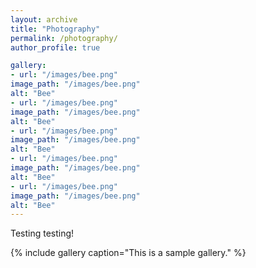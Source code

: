 ```yaml
---
layout: archive
title: "Photography"
permalink: /photography/
author_profile: true

gallery:
- url: "/images/bee.png"
image_path: "/images/bee.png"
alt: "Bee"
- url: "/images/bee.png"
image_path: "/images/bee.png"
alt: "Bee"
- url: "/images/bee.png"
image_path: "/images/bee.png"
alt: "Bee"
- url: "/images/bee.png"
image_path: "/images/bee.png"
alt: "Bee"
- url: "/images/bee.png"
image_path: "/images/bee.png"
alt: "Bee"
---
```


Testing testing!

{% include gallery caption="This is a sample gallery." %}
